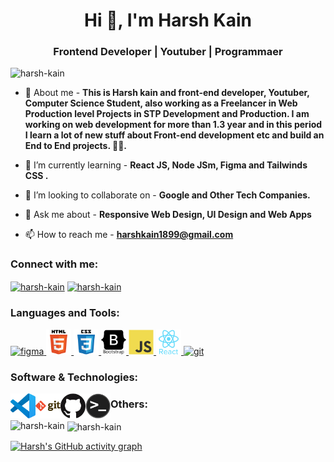 
<h1 align="center">Hi 👋, I'm Harsh Kain</h1>
<h3 align="center">Frontend Developer | Youtuber | Programmaer</h3>

<p align="left"> <img src="https://komarev.com/ghpvc/?username=harsh-kain&label=Profile%20views&color=0e75b6&style=flat" alt="harsh-kain" /> </p>

- 🤚 About me - **This is Harsh kain and front-end developer, Youtuber, Computer Science Student, also working as a Freelancer in Web Production level Projects in STP Development and Production. I am working on web development for more than 1.3 year and in this period I learn a lot of new stuff about Front-end development etc and build an End to End projects. 🙋‍♂️.**

- 🌱 I’m currently learning - **React JS, Node JSm, Figma and Tailwinds CSS .**

- 👯 I’m looking to collaborate on - **Google and Other Tech Companies.**

- 💬 Ask me about - **Responsive Web Design, UI Design and Web Apps**

- 📫 How to reach me - **harshkain1899@gmail.com**


<h3 align="left">Connect with me:</h3>
<p align="left">
<a href="https://www.linkedin.com/in/harsh-kain-b17510210/" target="blank"><img align="center" src="https://raw.githubusercontent.com/rahuldkjain/github-profile-readme-generator/master/src/images/icons/Social/linked-in-alt.svg" alt="harsh-kain" height="30" width="40" /></a>
<a href="https://www.instagram.com/_harsh_kain/" target="blank"><img align="center" src="https://raw.githubusercontent.com/rahuldkjain/github-profile-readme-generator/master/src/images/icons/Social/instagram.svg" alt="harsh-kain" height="30" width="40" /></a>
</p>


<h3 align="left">Languages and Tools:</h3>

<p align="left"> 
 <a href="https://www.figma.com/" target="_blank"> <img src="https://www.vectorlogo.zone/logos/figma/figma-icon.svg" alt="figma" width="40" height="40"/> </a> 
 <a href="https://www.w3.org/html/" target="_blank"> <img src="https://raw.githubusercontent.com/devicons/devicon/master/icons/html5/html5-original-wordmark.svg" alt="html5" width="40" height="40"/> </a>
 <a href="https://www.w3schools.com/css/" target="_blank"> <img src="https://raw.githubusercontent.com/devicons/devicon/master/icons/css3/css3-original-wordmark.svg" alt="css3" width="40" height="40"/> </a> 
 <a href="https://getbootstrap.com" target="_blank"> <img src="https://raw.githubusercontent.com/devicons/devicon/master/icons/bootstrap/bootstrap-plain-wordmark.svg" alt="bootstrap" width="40" height="40"/> </a>  
 <a href="https://developer.mozilla.org/en-US/docs/Web/JavaScript" target="_blank"> <img src="https://raw.githubusercontent.com/devicons/devicon/master/icons/javascript/javascript-original.svg" alt="javascript" width="40" height="40"/> </a>   
 <a href="https://reactjs.org/" target="_blank"> <img src="https://raw.githubusercontent.com/devicons/devicon/master/icons/react/react-original-wordmark.svg" alt="react" width="40" height="40"/> </a> <a href="https://redux.js.org" target="_blank">
  <a href="https://git-scm.com/" target="_blank"> <img src="https://www.vectorlogo.zone/logos/git-scm/git-scm-icon.svg" alt="git" width="40" height="40"/> </a>  
</p> 

### Software & Technologies:
 <p>
<img align="left" alt="Visual Studio Code" width="40px" src="https://raw.githubusercontent.com/github/explore/80688e429a7d4ef2fca1e82350fe8e3517d3494d/topics/visual-studio-code/visual-studio-code.png" />
<img align="left" alt="Git" width="40px" src="https://raw.githubusercontent.com/github/explore/80688e429a7d4ef2fca1e82350fe8e3517d3494d/topics/git/git.png" />
<img align="left" alt="GitHub" width="40px" src="https://raw.githubusercontent.com/github/explore/78df643247d429f6cc873026c0622819ad797942/topics/github/github.png" />
<img align="left" alt="Terminal" width="40px" src="https://raw.githubusercontent.com/github/explore/80688e429a7d4ef2fca1e82350fe8e3517d3494d/topics/terminal/terminal.png" />
</p>

<h3 align="left">Others:</h3>

<p><img align="left" src="https://github-readme-stats.vercel.app/api/top-langs?username=harsh-kain&&show_icons=true&locale=en&layout=compact" alt="harsh-kain" /></p>

<p>&nbsp;<img align="center" src="https://github-readme-stats.vercel.app/api?username=harsh-kain&show_icons=true&locale=en" alt="harsh-kain" /></p>

[![Harsh's GitHub activity graph](https://activity-graph.herokuapp.com/graph?username=harsh-kain&theme=react-dark&hide_border=true)](https://github.com/harsh-kain/)
